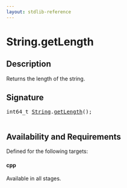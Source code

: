 ```yaml
---
layout: stdlib-reference
---
```


# String\.getLength

## Description

Returns the length of the string.




## Signature 

<pre>
int64_t <a href="index.html" class="code_type">String</a>.<a href="getlength-3.html">getLength</a>();

</pre>

## Availability and Requirements

Defined for the following targets:

#### cpp
Available in all stages.



